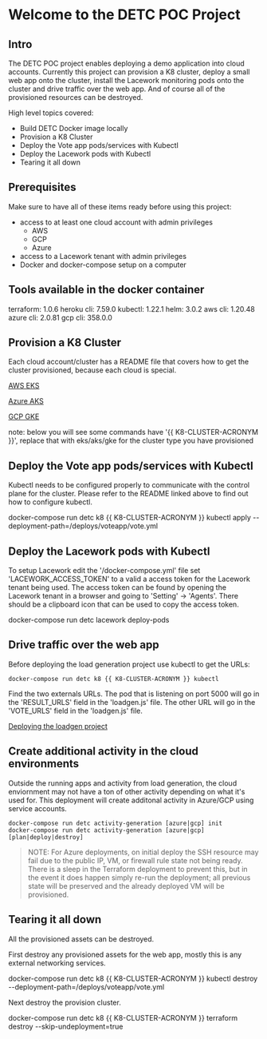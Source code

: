 # Welcome to the DETC POC Project

## Intro

The DETC POC project enables deploying a demo application into cloud accounts.  Currently this project can provision a K8 cluster, deploy a small web app onto the cluster, install the Lacework monitoring pods onto the cluster and drive traffic over the web app.  And of course all of the provisioned resources can be destroyed.

High level topics covered:

* Build DETC Docker image locally
* Provision a K8 Cluster
* Deploy the Vote app pods/services with Kubectl
* Deploy the Lacework pods with Kubectl
* Tearing it all down

## Prerequisites

Make sure to have all of these items ready before using this project:

* access to at least one cloud account with admin privileges
   * AWS
   * GCP
   * Azure
* access to a Lacework tenant with admin privileges
* Docker and docker-compose setup on a computer

## Tools available in the docker container

   terraform: 1.0.6
   heroku cli: 7.59.0
   kubectl: 1.22.1
   helm: 3.0.2
   aws cli: 1.20.48
   azure cli: 2.0.81
   gcp cli: 358.0.0

## Provision a K8 Cluster

Each cloud account/cluster has a README file that covers how to get the cluster provisioned, because each cloud is special.

[AWS EKS](terraform/aws/eks/README.md)

[Azure AKS](terraform/azure/aks/README.md)

[GCP GKE](terraform/gcp/gke/README.md)

note: below you will see some commands have '{{ K8-CLUSTER-ACRONYM }}', replace that with eks/aks/gke for the cluster type you have provisioned

## Deploy the Vote app pods/services with Kubectl

Kubectl needs to be configured properly to communicate with the control plane for the cluster. Please refer to the README linked above to find out how to configure kubectl.

   docker-compose run detc k8 {{ K8-CLUSTER-ACRONYM }} kubectl apply --deployment-path=/deploys/voteapp/vote.yml

## Deploy the Lacework pods with Kubectl

To setup Lacework edit the '/docker-compose.yml' file set 'LACEWORK_ACCESS_TOKEN' to a valid a access token for the Lacework tenant being used.  The access token can be found by opening the Lacework tenant in a browser and going to 'Setting' -> 'Agents'.  There should be a clipboard icon that can be used to copy the access token.

   docker-compose run detc lacework deploy-pods

## Drive traffic over the web app

Before deploying the load generation project use kubectl to get the URLs:

    docker-compose run detc k8 {{ K8-CLUSTER-ACRONYM }} kubectl

Find the two externals URLs.  The pod that is listening on port 5000 will go in the 'RESULT_URLS' field in the 'loadgen.js' file.  The other URL will go in the 'VOTE_URLS' field in the 'loadgen.js' file.

[Deploying the loadgen project](loadgen/README.md)


## Create additional activity in the cloud environments

Outside the running apps and activity from load generation, the cloud enviornment may not have a ton of other activity
depending on what it's used for.  This deployment will create additonal activity in Azure/GCP using service accounts.

    docker-compose run detc activity-generation [azure|gcp] init
    docker-compose run detc activity-generation [azure|gcp] [plan|deploy|destroy]


> NOTE: For Azure deployments, on initial deploy the SSH resource may fail due to the public IP, VM, or firewall rule
> state not being ready. There is a sleep in the Terraform deployment to prevent this, but in the event it does happen
> simply re-run the deployment; all previous state will be preserved and the already deployed VM will be provisioned.

## Tearing it all down

All the provisioned assets can be destroyed.

First destroy any provisioned assets for the web app, mostly this is any external networking services.

   docker-compose run detc k8 {{ K8-CLUSTER-ACRONYM }} kubectl destroy --deployment-path=/deploys/voteapp/vote.yml

Next destroy the provision cluster.

   docker-compose run detc k8 {{ K8-CLUSTER-ACRONYM }} terraform destroy --skip-undeployment=true
